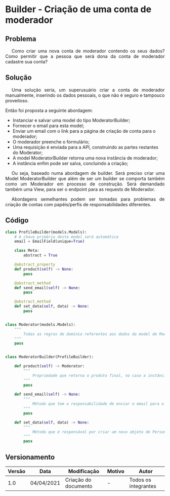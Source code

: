 # Builder - Criação de uma conta de moderador

## Problema

<p style="text-indent: 20px; text-align: justify">
Como criar uma nova conta de moderador contendo os seus dados? Como permitir que a pessoa que será dona da conta de moderador cadastre sua conta?
</p>

## Solução

<p style="text-indent: 20px; text-align: justify">
Uma solução seria, um superusuário criar a conta de moderador manualmente, inserindo os dados pessoais, o que não é seguro e tampouco proveitoso. 
</p>

Então foi proposta a seguinte abordagem:

- Instanciar e salvar uma model do tipo ModeratorBuilder;
- Fornecer o email para esta model;
- Enviar um email com o link para a página de criação de conta para o moderador;
- O moderador preenche o formulário;
- Uma requisição é enviada para a API, construindo as partes restantes do Moderator;
- A model ModeratorBuilder retorna uma nova instância de moderador;
- A instância enfim pode ser salva, concluindo a criação;

<p style="text-indent: 20px; text-align: justify">
Ou seja, baseado numa abordagem de builder. Será preciso criar uma Model ModeratorBuilder que além de ser um builder se comporta também como um Moderador em processo de construção. Será demandado também uma View, para ser o endpoint para as requests de Moderador.  
</p>

<p style="text-indent: 20px; text-align: justify">
Abordagens semelhantes podem ser tomadas para problemas de criação de contas com papéis/perfis de responsabilidades diferentes.
</p>

## Código

``` python
class ProfileBuilder(models.Models):
    # A chave primária desta model será automática
    email = EmailField(unique=True)

    class Meta:
        abstract = True

    @abstract_property
    def product(self) -> None:
        pass

    @abstract_method
    def send_email(self) -> None:
        pass

    @abstract_method
    def set_data(self, data) -> None:
        pass


class Moderator(models.Models):
    """
        Todas as regras de domínio referentes aos dados da model de Moderador
    """
    pass


class ModeratorBuilder(ProfileBuilder):

    def product(self) -> Moderator:
        """
            Propriedade que retorna o produto final, no caso a instância de Moderator, prontap para ser salva
        """
        pass
    
    def send_email(self) -> None:
        """
            Método que tem a responsabilidade de enviar o email para o moderador contendo o link para o formulário de cadastro, seja por chamar um serviço de email
        """
        pass

    def set_data(self, data) -> None:
        """
            Método que é responsável por criar um novo objeto de Person com os dados fornecidos e também criar o objeto moderador 
        """
        pass

```


## Versionamento

| Versão | Data       | Modificação               | Motivo | Autor         |
| ------ | ---------- | ------------------------- | ------ | ------------- |
| 1.0 | 04/04/2021 | Criação do documento | - | Todos os integrantes |